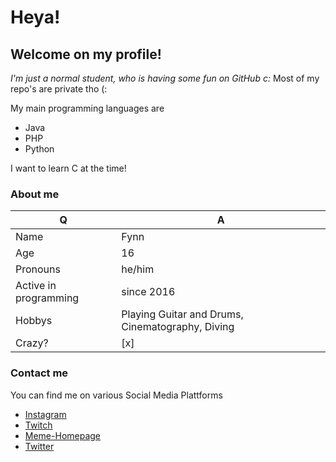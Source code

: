 # Heya!
## Welcome on my profile!
*I'm just a normal student, who is having some fun on GitHub c:*
Most of my repo's are private tho (:

My main programming languages are
* Java
* PHP
* Python

I want to learn C at the time!


### About me
Q | A
------------ | -------------
| Name | Fynn |
| Age | 16 |
| Pronouns | he/him |
| Active in programming | since 2016 |
| Hobbys | Playing Guitar and Drums, Cinematography, Diving |
| Crazy? | [x]|


### Contact me
You can find me on various Social Media Plattforms

* [Instagram](https://instagram.com/testiyyy)
* [Twitch](https://twitch.tv/testiyyy)
* [Meme-Homepage](https://tsg100.tk)
* [Twitter](https://twitter.com/testiyyy)
<!--
**tsg100/tsg100** is a ✨ _special_ ✨ repository because its `README.md` (this file) appears on your GitHub profile.

Here are some ideas to get you started:

- 🔭 I’m currently working on ...
- 🌱 I’m currently learning ...
- 👯 I’m looking to collaborate on ...
- 🤔 I’m looking for help with ...
- 💬 Ask me about ...
- 📫 How to reach me: ...
- 😄 Pronouns: ...
- ⚡ Fun fact: ...
-->
